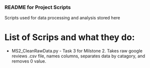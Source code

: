 ### README for Project Scripts 
Scripts used for data processing and analysis stored here 

# List of Scrips and what they do:

* MS2_CleanRawData.py - Task 3 for Milstone 2. Takes raw google reviews .csv file, names columns, separates data by catagory, and removes 0 value. 

